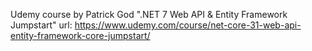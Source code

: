 Udemy course by Patrick God ".NET 7 Web API & Entity Framework Jumpstart"
url: https://www.udemy.com/course/net-core-31-web-api-entity-framework-core-jumpstart/
